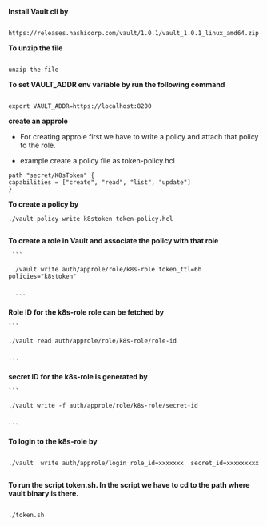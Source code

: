 **Install Vault cli by**

```

https://releases.hashicorp.com/vault/1.0.1/vault_1.0.1_linux_amd64.zip

```

**To unzip the file**

```

unzip the file

```

**To set VAULT_ADDR env variable by run the following command**

```

export VAULT_ADDR=https://localhost:8200

```
**create an approle**

* For creating approle first we have to write a policy and attach that policy to the role.

 * example create a policy file as token-policy.hcl
 
 ```
 path "secret/K8sToken" {
 capabilities = ["create", "read", "list", "update"]
 }
 ```
**To create a policy by**
  
```
./vault policy write k8stoken token-policy.hcl
      
```
**To create a role in Vault and associate the policy with that role**

     ```
    
     ./vault write auth/approle/role/k8s-role token_ttl=6h policies="k8stoken"

    
      ```
**Role ID for the k8s-role role can be fetched by**
  
    ```
    
    ./vault read auth/approle/role/k8s-role/role-id


    ```
**secret ID for the k8s-role is generated by**

    ```

    ./vault write -f auth/approle/role/k8s-role/secret-id


    ```
**To login to the k8s-role by**

   ```

   ./vault  write auth/approle/login role_id=xxxxxxx  secret_id=xxxxxxxxx


   ```
    
**To run the script token.sh. In the script we have to cd to the path where vault binary is there.**

   ```
  
   ./token.sh

   ```



